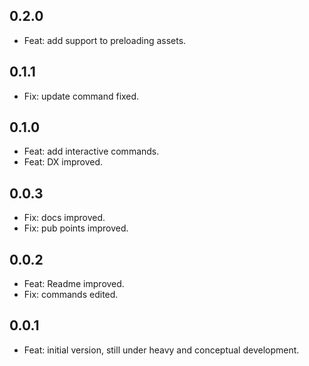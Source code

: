 ## 0.2.0

* Feat: add support to preloading assets.

## 0.1.1

* Fix: update command fixed.

## 0.1.0

* Feat: add interactive commands.
* Feat: DX improved.

## 0.0.3

* Fix: docs improved.
* Fix: pub points improved.

## 0.0.2

* Feat: Readme improved.
* Fix: commands edited.

## 0.0.1

* Feat: initial version, still under heavy and conceptual development.